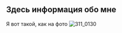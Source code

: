 ## Здесь информация обо мне
Я вот такой, как на фото
![311_0130](https://user-images.githubusercontent.com/129392699/229398558-fbe224bc-90ba-4a80-b14e-731651e436c9.jpg)
